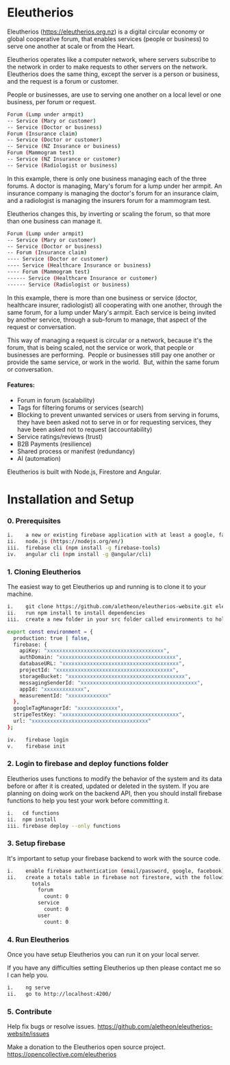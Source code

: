 # Eleutherios

Eleutherios (https://eleutherios.org.nz) is a digital circular economy or global cooperative forum, that enables services (people or business) to serve one another at scale or from the Heart.

Eleutherios operates like a computer network, where servers subscribe to the network in order to make requests to other servers on the network.  Eleutherios does the same thing, except the server is a person or business, and the request is a forum or customer.

People or businesses, are use to serving one another on a local level or one business, per forum or request.

```bash
Forum (Lump under armpit)
-- Service (Mary or customer)
-- Service (Doctor or business)
Forum (Insurance claim)
-- Service (Doctor or customer)
-- Service (NZ Insurance or business)
Forum (Mammogram test)
-- Service (NZ Insurance or customer)
-- Service (Radiologist or business)
```

In this example, there is only one business managing each of the three forums.  A doctor is managing, Mary's forum for a lump under her armpit. An insurance company is managing the doctor's forum for an insurance claim, and a radiologist is managing the insurers forum for a mammogram test.

Eleutherios changes this, by inverting or scaling the forum, so that more than one business can manage it.

```bash
Forum (Lump under armpit)
-- Service (Mary or customer)
-- Service (Doctor or business)
-- Forum (Insurance claim)
---- Service (Doctor or customer)
---- Service (Healthcare Insurance or business)
---- Forum (Mammogram test)
------ Service (Healthcare Insurance or customer)
------ Service (Radiologist or business)
```

In this example, there is more than one business or service (doctor, healthcare insurer, radiologist) all cooperating with one another, through the same forum, for a lump under Mary's armpit.  Each service is being invited by another service, through a sub-forum to manage, that aspect of the request or conversation.

This way of managing a request is circular or a network, because it's the forum, that is being scaled, not the service or work, that people or businesses are performing.  People or businesses still pay one another or provide the same service, or work in the world.  But, within the same forum or conversation.

#### Features:

* Forum in forum (scalability)
* Tags for filtering forums or services (search)
* Blocking to prevent unwanted services or users from serving in forums, they have been asked not to serve in or for requesting services, they have been asked not to request (accountability)
* Service ratings/reviews (trust)
* B2B Payments (resilience)
* Shared process or manifest (redundancy)
* AI (automation)

Eleutherios is built with Node.js, Firestore and Angular.

# Installation and Setup

### 0. Prerequisites

```bash
i.    a new or existing firebase application with at least a google, facebook or email passwordless provider
ii.   node.js (https://nodejs.org/en/)
iii.  firebase cli (npm install -g firebase-tools)
iv.   angular cli (npm install -g @angular/cli)
```

### 1. Cloning Eleutherios

The easiest way to get Eleutherios up and running is to clone it to your machine.

```bash
i.    git clone https://github.com/aletheon/eleutherios-website.git eleutherios-website
ii.   run npm install to install dependencies
iii.  create a new folder in your src folder called environments to hold your environment (environment.prod.ts and environment.ts) variables:
```

```bash
export const environment = {
  production: true | false,
  firebase: {
    apiKey: "xxxxxxxxxxxxxxxxxxxxxxxxxxxxxxxxxxxxxx",
    authDomain: "xxxxxxxxxxxxxxxxxxxxxxxxxxxxxxxxxxxxxx",
    databaseURL: "xxxxxxxxxxxxxxxxxxxxxxxxxxxxxxxxxxxxxx",
    projectId: "xxxxxxxxxxxxxxxxxxxxxxxxxxxxxxxxxxxxxx",
    storageBucket: "xxxxxxxxxxxxxxxxxxxxxxxxxxxxxxxxxxxxxx",
    messagingSenderId: "xxxxxxxxxxxxxxxxxxxxxxxxxxxxxxxxxxxxxx",
    appId: "xxxxxxxxxxxxx",
    measurementId: "xxxxxxxxxxxxx"
  },
  googleTagManagerId: "xxxxxxxxxxxxx",
  stripeTestKey: "xxxxxxxxxxxxxxxxxxxxxxxxxxxxxxxxxxxxxx",
  url: "xxxxxxxxxxxxxxxxxxxxxxxxxxxxxxxxxxxxxx"
};
```
```bash
iv.   firebase login
v.    firebase init
```

### 2. Login to firebase and deploy functions folder

Eleutherios uses functions to modify the behavior of the system and its data before or after it is created, updated or deleted in the system.  If you are planning on doing work on the backend API, then you should install firebase functions to help you test your work before committing it.

```bash
i.   cd functions
ii.  npm install
iii. firebase deploy --only functions
```

### 3. Setup firebase

It's important to setup your firebase backend to work with the source code.

```bash
i.    enable firebase authentication (email/password, google, facebook)
ii.   create a totals table in firebase not firestore, with the following default structure:
        totals
          forum
            count: 0
          service
            count: 0
          user
            count: 0
```

### 4. Run Eleutherios

Once you have setup Eleutherios you can run it on your local server.

If you have any difficulties setting Eleutherios up then please contact me so I can help you.

```bash
i.    ng serve
ii.   go to http://localhost:4200/
```

### 5. Contribute

Help fix bugs or resolve issues.
https://github.com/aletheon/eleutherios-website/issues

Make a donation to the Eleutherios open source project.
https://opencollective.com/eleutherios
